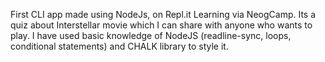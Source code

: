 First CLI app made using NodeJs, on Repl.it
Learning via NeogCamp.
Its a quiz about Interstellar movie which I can share with anyone who wants to play.
I have used basic knowledge of NodeJS (readline-sync, loops, conditional statements) and CHALK library to style it.
